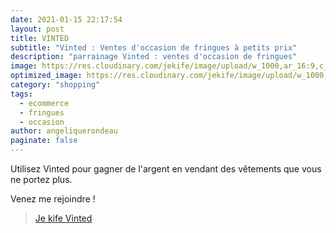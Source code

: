 ```yaml
---
date: 2021-01-15 22:17:54
layout: post
title: VINTED
subtitle: "Vinted : Ventes d'occasion de fringues à petits prix"
description: "parrainage Vinted : ventes d'occasion de fringues"
image: https://res.cloudinary.com/jekife/image/upload/w_1000,ar_16:9,c_fill,g_auto,e_sharpen/v1610999652/vinted_eeunti.jpg
optimized_image: https://res.cloudinary.com/jekife/image/upload/w_1000,ar_16:9,c_fill,g_auto,e_sharpen/v1610999652/vinted_eeunti.jpg
category: "shopping"
tags:
  - ecommerce
  - fringues
  - occasion
author: angeliquerondeau
paginate: false
---
```


Utilisez Vinted pour gagner de l'argent en vendant des vêtements que vous ne portez plus.

Venez me rejoindre ! 
> [Je kife Vinted](https://www.vinted.fr/invite/rondeau3)

